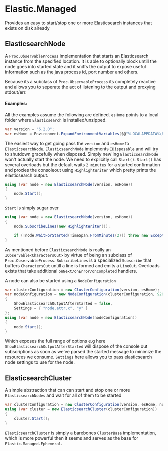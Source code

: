 # Elastic.Managed
Provides an easy to start/stop one or more Elasticsearch instances that exists on disk already


## ElasticsearchNode 

A `Proc.ObservableProcess` implementation that starts an Elasticsearch instance from the specified
location. It is able to optionally block untill the node goes into started state and it sniffs the output 
to expose useful information such as the java process id, port number and others.

Because its a subclass of `Proc.ObservableProcess` its completely reactive and allows you to seperate the act 
of listening to the output and proxying stdout/err.

#### Examples:

All the examples assume the following are defined. `esHome` points to a local folder where `Elasticsearch` is installed/unzipped.

```csharp
var version = "6.2.0";
var esHome = Environment.ExpandEnvironmentVariables($@"%LOCALAPPDATA%\ElasticManaged\{version}\elasticsearch-{version}");
```

The easiest way to get going pass the `version` and `esHome` to `ElasticsearchNode`.
`ElasticsearchNode` implements `IDisposable` and will try to shutdown gracefully when disposed.
Simply new'ing `ElasticsearchNode` won't actually start the node. We need to explicitly call `Start()`.
`Start()` has several overloads but the default waits `2 minutes` for a started confirmation and proxies 
the consoleout using `HighlightWriter` which pretty prints the elasticsearch output.


```csharp
using (var node = new ElasticsearchNode(version, esHome))
{
	node.Start();
}
```

`Start` is simply sugar over 

```csharp
using (var node = new ElasticsearchNode(version, esHome))
{
	node.SubscribeLines(new HighlightWriter());

	if (!node.WaitForStarted(TimeSpan.FromMinutes(2))) throw new Exception();
}
```

As mentioned before `ElasticsearchNode` is really an `IObservable<CharactersOut>` by virtue of being an 
subclass of `Proc.ObservableProcess`. `SubscribeLines` is a specialized 
`Subscribe` that buffers `CharactersOut` untill a line is formed and emits a `LineOut`. Overloads exists that 
take additional `onNext/onError/onCompleted` handlers.

A  node can also be started using a `NodeConfiguration`

```csharp
var clusterConfiguration = new ClusterConfiguration(version, esHome);
var nodeConfiguration = new NodeConfiguration(clusterConfiguration, 9200)
{
	ShowElasticsearchOutputAfterStarted = false,
	Settings = { "node.attr.x", "y" }
};
using (var node = new ElasticsearchNode(nodeConfiguration))
{
	node.Start();
}
```

Which exposes the full range of options e.g here `ShowElasticsearchOutputAfterStarted` will dispose 
of the console out subscriptions as soon as we've parsed the started message to minimize the resources we consume.
`Settings` here allows you to pass elasticsearch node settings to use for the node.

## ElasticsearchCluster

A simple abstraction that can can start and stop one or more `ElasticsearchNodes` and wait for all of them to
be started

```csharp
var clusterConfiguration = new ClusterConfiguration(version, esHome, numberOfNodes: 2);
using (var cluster = new ElasticsearchCluster(clusterConfiguration))
{
	cluster.Start();
}
```

`ElasticsearchCluster` is simply a barebones `ClusterBase` implementation, which is more powerful then it seems
and serves as the base for `Elastic.Managed.Ephemeral`.
